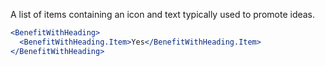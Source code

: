 A list of items containing an icon and text typically used to promote ideas.

```jsx
<BenefitWithHeading>
  <BenefitWithHeading.Item>Yes</BenefitWithHeading.Item>
</BenefitWithHeading>
```

